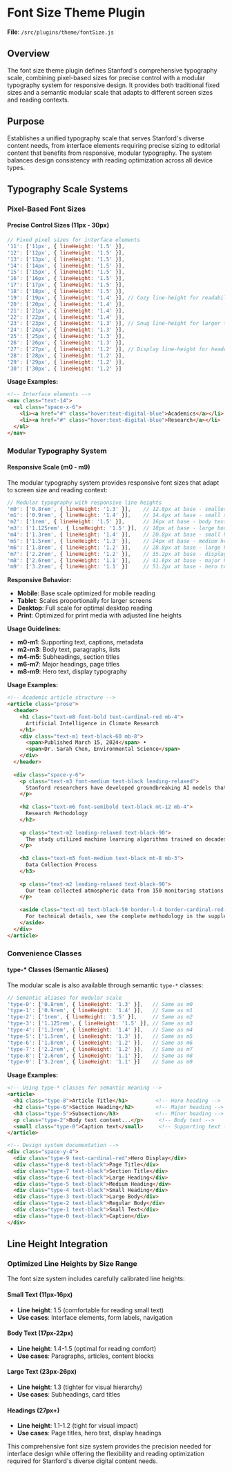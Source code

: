# Font Size Theme Plugin

**File**: `/src/plugins/theme/fontSize.js`

## Overview

The font size theme plugin defines Stanford's comprehensive typography scale, combining pixel-based sizes for precise control with a modular typography system for responsive design. It provides both traditional fixed sizes and a semantic modular scale that adapts to different screen sizes and reading contexts.

## Purpose

Establishes a unified typography scale that serves Stanford's diverse content needs, from interface elements requiring precise sizing to editorial content that benefits from responsive, modular typography. The system balances design consistency with reading optimization across all device types.

## Typography Scale Systems

### Pixel-Based Font Sizes

#### Precise Control Sizes (11px - 30px)
```javascript
// Fixed pixel sizes for interface elements
'11': ['11px', { lineHeight: '1.5' }],
'12': ['12px', { lineHeight: '1.5' }],
'13': ['13px', { lineHeight: '1.5' }],
'14': ['14px', { lineHeight: '1.5' }],
'15': ['15px', { lineHeight: '1.5' }],
'16': ['16px', { lineHeight: '1.5' }],
'17': ['17px', { lineHeight: '1.5' }],
'18': ['18px', { lineHeight: '1.5' }],
'19': ['19px', { lineHeight: '1.4' }], // Cozy line-height for readability
'20': ['20px', { lineHeight: '1.4' }],
'21': ['21px', { lineHeight: '1.4' }],
'22': ['22px', { lineHeight: '1.4' }],
'23': ['23px', { lineHeight: '1.3' }], // Snug line-height for larger text
'24': ['24px', { lineHeight: '1.3' }],
'25': ['25px', { lineHeight: '1.3' }],
'26': ['26px', { lineHeight: '1.3' }],
'27': ['27px', { lineHeight: '1.2' }], // Display line-height for headers
'28': ['28px', { lineHeight: '1.2' }],
'29': ['29px', { lineHeight: '1.2' }],
'30': ['30px', { lineHeight: '1.2' }]
```

**Usage Examples:**
```html
<!-- Interface elements -->
<nav class="text-14">
  <ul class="space-x-6">
    <li><a href="#" class="hover:text-digital-blue">Academics</a></li>
    <li><a href="#" class="hover:text-digital-blue">Research</a></li>
  </ul>
</nav>
```

### Modular Typography System

#### Responsive Scale (m0 - m9)
The modular typography system provides responsive font sizes that adapt to screen size and reading context:

```javascript
// Modular typography with responsive line heights
'm0': ['0.8rem', { lineHeight: '1.3' }],    // 12.8px at base - smallest modular size
'm1': ['0.9rem', { lineHeight: '1.4' }],    // 14.4px at base - small supporting text
'm2': ['1rem', { lineHeight: '1.5' }],      // 16px at base - body text
'm3': ['1.125rem', { lineHeight: '1.5' }],  // 18px at base - large body text
'm4': ['1.3rem', { lineHeight: '1.4' }],    // 20.8px at base - small headings
'm5': ['1.5rem', { lineHeight: '1.3' }],    // 24px at base - medium headings
'm6': ['1.8rem', { lineHeight: '1.2' }],    // 28.8px at base - large headings
'm7': ['2.2rem', { lineHeight: '1.2' }],    // 35.2px at base - display headings
'm8': ['2.6rem', { lineHeight: '1.1' }],    // 41.6px at base - major headings
'm9': ['3.2rem', { lineHeight: '1.1' }]     // 51.2px at base - hero text
```

**Responsive Behavior:**
- **Mobile**: Base scale optimized for mobile reading
- **Tablet**: Scales proportionally for larger screens
- **Desktop**: Full scale for optimal desktop reading
- **Print**: Optimized for print media with adjusted line heights

**Usage Guidelines:**
- **m0-m1**: Supporting text, captions, metadata
- **m2-m3**: Body text, paragraphs, lists
- **m4-m5**: Subheadings, section titles
- **m6-m7**: Major headings, page titles
- **m8-m9**: Hero text, display typography

**Usage Examples:**
```html
<!-- Academic article structure -->
<article class="prose">
  <header>
    <h1 class="text-m8 font-bold text-cardinal-red mb-4">
      Artificial Intelligence in Climate Research
    </h1>
    <div class="text-m1 text-black-60 mb-8">
      <span>Published March 15, 2024</span> • 
      <span>Dr. Sarah Chen, Environmental Science</span>
    </div>
  </header>
  
  <div class="space-y-6">
    <p class="text-m3 font-medium text-black leading-relaxed">
      Stanford researchers have developed groundbreaking AI models that can predict climate patterns with unprecedented accuracy.
    </p>
    
    <h2 class="text-m6 font-semibold text-black mt-12 mb-4">
      Research Methodology
    </h2>
    
    <p class="text-m2 leading-relaxed text-black-90">
      The study utilized machine learning algorithms trained on decades of climate data from multiple sources...
    </p>
    
    <h3 class="text-m5 font-medium text-black mt-8 mb-3">
      Data Collection Process
    </h3>
    
    <p class="text-m2 leading-relaxed text-black-90">
      Our team collected atmospheric data from 150 monitoring stations worldwide...
    </p>
    
    <aside class="text-m1 text-black-50 border-l-4 border-cardinal-red-light pl-4">
      For technical details, see the complete methodology in the supplementary materials.
    </aside>
  </div>
</article>
```

### Convenience Classes

#### type-* Classes (Semantic Aliases)
The modular scale is also available through semantic `type-*` classes:

```javascript
// Semantic aliases for modular scale
'type-0': ['0.8rem', { lineHeight: '1.3' }],   // Same as m0
'type-1': ['0.9rem', { lineHeight: '1.4' }],   // Same as m1
'type-2': ['1rem', { lineHeight: '1.5' }],     // Same as m2
'type-3': ['1.125rem', { lineHeight: '1.5' }], // Same as m3
'type-4': ['1.3rem', { lineHeight: '1.4' }],   // Same as m4
'type-5': ['1.5rem', { lineHeight: '1.3' }],   // Same as m5
'type-6': ['1.8rem', { lineHeight: '1.2' }],   // Same as m6
'type-7': ['2.2rem', { lineHeight: '1.2' }],   // Same as m7
'type-8': ['2.6rem', { lineHeight: '1.1' }],   // Same as m8
'type-9': ['3.2rem', { lineHeight: '1.1' }]    // Same as m9
```

**Usage Examples:**
```html
<!-- Using type-* classes for semantic meaning -->
<article>
  <h1 class="type-8">Article Title</h1>         <!-- Hero heading -->
  <h2 class="type-6">Section Heading</h2>       <!-- Major heading -->
  <h3 class="type-5">Subsection</h3>            <!-- Minor heading -->
  <p class="type-2">Body text content...</p>     <!-- Body text -->
  <small class="type-0">Caption text</small>     <!-- Supporting text -->
</article>

<!-- Design system documentation -->
<div class="space-y-4">
  <div class="type-9 text-cardinal-red">Hero Display</div>
  <div class="type-8 text-black">Page Title</div>
  <div class="type-7 text-black">Section Title</div>
  <div class="type-6 text-black">Large Heading</div>
  <div class="type-5 text-black">Medium Heading</div>
  <div class="type-4 text-black">Small Heading</div>
  <div class="type-3 text-black">Large Body</div>
  <div class="type-2 text-black">Regular Body</div>
  <div class="type-1 text-black">Small Text</div>
  <div class="type-0 text-black">Caption</div>
</div>
```

## Line Height Integration

### Optimized Line Heights by Size Range

The font size system includes carefully calibrated line heights:

#### Small Text (11px-16px)
- **Line height**: 1.5 (comfortable for reading small text)
- **Use cases**: Interface elements, form labels, navigation

#### Body Text (17px-22px)
- **Line height**: 1.4-1.5 (optimal for reading comfort)
- **Use cases**: Paragraphs, articles, content blocks

#### Large Text (23px-26px)
- **Line height**: 1.3 (tighter for visual hierarchy)
- **Use cases**: Subheadings, card titles

#### Headings (27px+)
- **Line height**: 1.1-1.2 (tight for visual impact)
- **Use cases**: Page titles, hero text, display headings

This comprehensive font size system provides the precision needed for interface design while offering the flexibility and reading optimization required for Stanford's diverse digital content needs.
